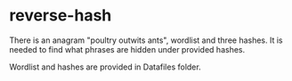 # reverse-hash

There is an anagram "poultry outwits ants", wordlist and three hashes. 
It is needed to find what phrases are hidden under provided hashes.

Wordlist and hashes are provided in Datafiles folder.
